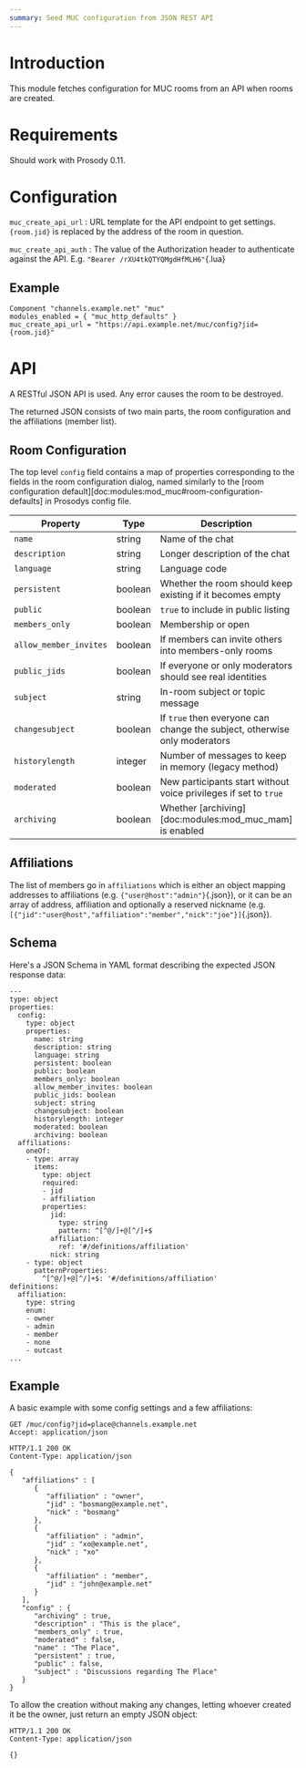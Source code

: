 ```yaml
---
summary: Seed MUC configuration from JSON REST API
---
```


# Introduction

This module fetches configuration for MUC rooms from an API when rooms
are created.

# Requirements

Should work with Prosody 0.11.

# Configuration

`muc_create_api_url`
:   URL template for the API endpoint to get settings. `{room.jid}` is
    replaced by the address of the room in question.

`muc_create_api_auth`
:   The value of the Authorization header to authenticate against the
    API. E.g. `"Bearer /rXU4tkQTYQMgdHfMLH6"`{.lua}

## Example

``` {.lua}
Component "channels.example.net" "muc"
modules_enabled = { "muc_http_defaults" }
muc_create_api_url = "https://api.example.net/muc/config?jid={room.jid}"
```

# API

A RESTful JSON API is used. Any error causes the room to be destroyed.

The returned JSON consists of two main parts, the room configuration and
the affiliations (member list).

## Room Configuration

The top level `config` field contains a map of properties corresponding
to the fields in the room configuration dialog, named similarly to the
[room configuration default][doc:modules:mod_muc#room-configuration-defaults] in
Prosodys config file.

| Property               | Type    | Description                                                               |
|------------------------|---------|---------------------------------------------------------------------------|
| `name`                 | string  | Name of the chat                                                          |
| `description`          | string  | Longer description of the chat                                            |
| `language`             | string  | Language code                                                             |
| `persistent`           | boolean | Whether the room should keep existing if it becomes empty                 |
| `public`               | boolean | `true` to include in public listing                                       |
| `members_only`         | boolean | Membership or open                                                        |
| `allow_member_invites` | boolean | If members can invite others into members-only rooms                      |
| `public_jids`          | boolean | If everyone or only moderators should see real identities                 |
| `subject`              | string  | In-room subject or topic message                                          |
| `changesubject`        | boolean | If `true` then everyone can change the subject, otherwise only moderators |
| `historylength`        | integer | Number of messages to keep in memory (legacy method)                      |
| `moderated`            | boolean | New participants start without voice privileges if set to `true`          |
| `archiving`            | boolean | Whether [archiving][doc:modules:mod_muc_mam] is enabled                   |

## Affiliations

The list of members go in `affiliations` which is either an object
mapping addresses to affiliations (e.g. `{"user@host":"admin"}`{.json}),
or it can be an array of address, affiliation and optionally a reserved
nickname (e.g.
`[{"jid":"user@host","affiliation":"member","nick":"joe"}]`{.json}).

## Schema

Here's a JSON Schema in YAML format describing the expected JSON
response data:

``` {.yaml}
---
type: object
properties:
  config:
    type: object
    properties:
      name: string
      description: string
      language: string
      persistent: boolean
      public: boolean
      members_only: boolean
      allow_member_invites: boolean
      public_jids: boolean
      subject: string
      changesubject: boolean
      historylength: integer
      moderated: boolean
      archiving: boolean
  affiliations:
    oneOf:
    - type: array
      items:
        type: object
        required:
        - jid
        - affiliation
        properties:
          jid:
            type: string
            pattern: ^[^@/]+@[^/]+$
          affiliation:
            ref: '#/definitions/affiliation'
          nick: string
    - type: object
      patternProperties:
        ^[^@/]+@[^/]+$: '#/definitions/affiliation'
definitions:
  affiliation:
    type: string
    enum:
    - owner
    - admin
    - member
    - none
    - outcast
...
```

## Example

A basic example with some config settings and a few affiliations:

``` {.json}
GET /muc/config?jid=place@channels.example.net
Accept: application/json

HTTP/1.1 200 OK
Content-Type: application/json

{
   "affiliations" : [
      {
         "affiliation" : "owner",
         "jid" : "bosmang@example.net",
         "nick" : "bosmang"
      },
      {
         "affiliation" : "admin",
         "jid" : "xo@example.net",
         "nick" : "xo"
      },
      {
         "affiliation" : "member",
         "jid" : "john@example.net"
      }
   ],
   "config" : {
      "archiving" : true,
      "description" : "This is the place",
      "members_only" : true,
      "moderated" : false,
      "name" : "The Place",
      "persistent" : true,
      "public" : false,
      "subject" : "Discussions regarding The Place"
   }
}
```

To allow the creation without making any changes, letting whoever
created it be the owner, just return an empty JSON object:

    HTTP/1.1 200 OK
    Content-Type: application/json

    {}
